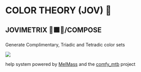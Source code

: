 
# COLOR THEORY (JOV) 🛞
## JOVIMETRIX 🔺🟩🔵/COMPOSE
<p>Generate Complimentary, Triadic and Tetradic color sets</p>

![](https://raw.githubusercontent.com/Amorano/Jovimetrix-examples/master/node/COLOR%20THEORY/COLOR%20THEORY.gif)

help system powered by [MelMass](https://github.com/melMass) and the [comfy_mtb](https://github.com/melMass/comfy_mtb) project
